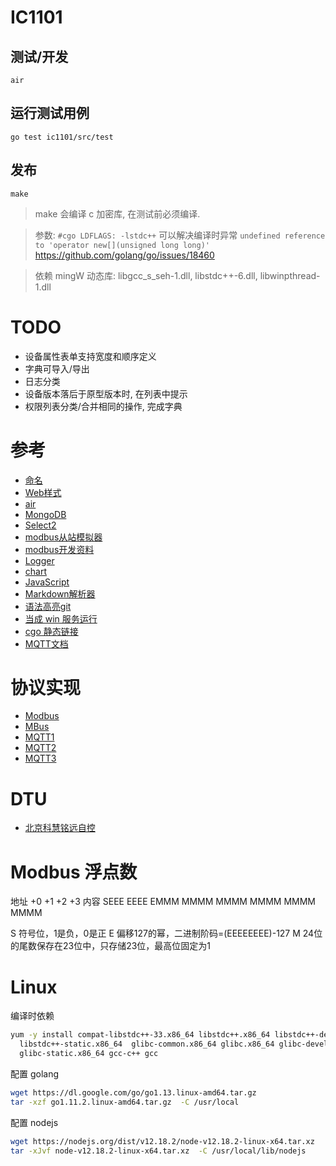 # IC1101


## 测试/开发

`air`

## 运行测试用例

`go test ic1101/src/test`

## 发布

`make`

> make 会编译 c 加密库, 在测试前必须编译.

> 参数: `#cgo LDFLAGS: -lstdc++` 可以解决编译时异常
  `undefined reference to 'operator new[](unsigned long long)'`
  https://github.com/golang/go/issues/18460
  
> 依赖 mingW 动态库:
  libgcc_s_seh-1.dll, libstdc++-6.dll, libwinpthread-1.dll


# TODO

* 设备属性表单支持宽度和顺序定义
* 字典可导入/导出
* 日志分类
* 设备版本落后于原型版本时, 在列表中提示
* 权限列表分类/合并相同的操作, 完成字典


# 参考

* [命名](ttps://www.universeguide.com/galaxy/ic1101)
* [Web样式](https://purecss.io/layouts/)
* [air](https://github.com/cosmtrek/air)
* [MongoDB](https://docs.mongodb.com/manual/reference/method/db.collection.insertOne/)
* [Select2](https://select2.org/data-sources/ajax)
* [modbus从站模拟器](https://www.modbusdriver.com/diagslave.html)
* [modbus开发资料](http://www.dalescott.net/modbus-development/)
* [Logger](https://godoc.org/go.uber.org/zap)
* [chart](https://github.com/apache/incubator-echarts)
* [JavaScript](https://github.com/dop251/goja)
* [Markdown解析器](https://github.com/markdown-it/markdown-it)
* [语法高亮](https://prismjs.com/)[git](https://github.com/PrismJS/prism)
* [当成 win 服务运行](http://nssm.cc/download)
* [cgo 静态链接](https://blog.madewithdrew.com/post/statically-linking-c-to-go/)
* [MQTT文档](https://mcxiaoke.gitbooks.io/mqtt-cn/content/mqtt/01-Introduction.html)


# 协议实现

* [Modbus](github.com/yanmingsohu/modbus)
* [MBus](https://github.com/karl-gustav/ams-han)
* [MQTT1](https://github.com/eclipse/paho.mqtt.golang)
* [MQTT2](https://github.com/VolantMQ/volantmq)
* [MQTT3](https://godoc.org/github.com/jeffallen/mqtt)


# DTU

* [北京科慧铭远自控](http://www.msi-automation.com/jishuzhichi.html)


# Modbus 浮点数

地址    +0          +1           +2           +3
内容    SEEE EEEE   EMMM MMMM    MMMM MMMM    MMMM MMMM
 
S   符号位，1是负，0是正
E   偏移127的幂，二进制阶码=(EEEEEEEE)-127
M   24位的尾数保存在23位中，只存储23位，最高位固定为1


# Linux

编译时依赖

```sh
yum -y install compat-libstdc++-33.x86_64 libstdc++.x86_64 libstdc++-devel.x86_64\
  libstdc++-static.x86_64  glibc-common.x86_64 glibc.x86_64 glibc-devel.x86_64\
  glibc-static.x86_64 gcc-c++ gcc
```

配置 golang

```sh
wget https://dl.google.com/go/go1.13.linux-amd64.tar.gz
tar -xzf go1.11.2.linux-amd64.tar.gz  -C /usr/local 
```

配置 nodejs

```sh
wget https://nodejs.org/dist/v12.18.2/node-v12.18.2-linux-x64.tar.xz
tar -xJvf node-v12.18.2-linux-x64.tar.xz  -C /usr/local/lib/nodejs 
```
